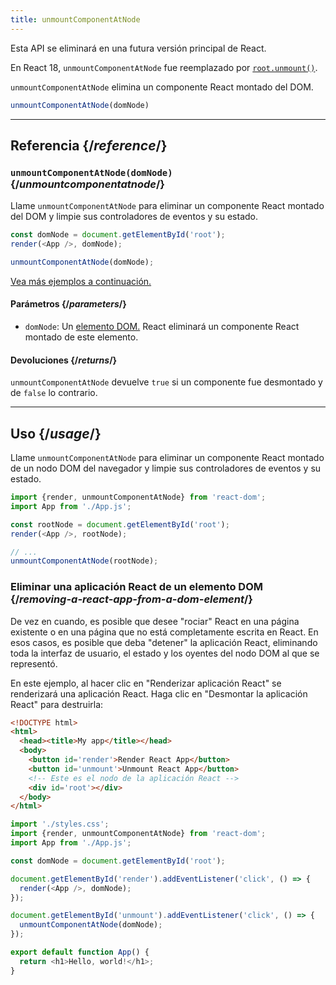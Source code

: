 ```yaml
---
title: unmountComponentAtNode
---
```


<Deprecated>

Esta API se eliminará en una futura versión principal de React.

En React 18, `unmountComponentAtNode` fue reemplazado por [`root.unmount()`](/reference/react-dom/client/createRoot#root-unmount).

</Deprecated>

<Intro>

`unmountComponentAtNode` elimina un componente React montado del DOM.

```js
unmountComponentAtNode(domNode)
```

</Intro>

<InlineToc />

---

## Referencia {/*reference*/}

### `unmountComponentAtNode(domNode)` {/*unmountcomponentatnode*/}

Llame `unmountComponentAtNode` para eliminar un componente React montado del DOM y limpie sus controladores de eventos y su estado.

```js
const domNode = document.getElementById('root');
render(<App />, domNode);

unmountComponentAtNode(domNode);
```

[Vea más ejemplos a continuación.](#usage)

#### Parámetros {/*parameters*/}

* `domNode`: Un [elemento DOM.](https://developer.mozilla.org/en-US/docs/Web/API/Element) React eliminará un componente React montado de este elemento.

#### Devoluciones {/*returns*/}

`unmountComponentAtNode` devuelve `true` si un componente fue desmontado y de `false` lo contrario.

---

## Uso {/*usage*/}

Llame `unmountComponentAtNode` para eliminar un <CodeStep step={1}>componente React montado</CodeStep> de un <CodeStep step={2}>nodo DOM del navegador</CodeStep> y limpie sus controladores de eventos y su estado.

```js [[1, 5, "<App />"], [2, 5, "rootNode"], [2, 8, "rootNode"]]
import {render, unmountComponentAtNode} from 'react-dom';
import App from './App.js';

const rootNode = document.getElementById('root');
render(<App />, rootNode);

// ...
unmountComponentAtNode(rootNode);
````


### Eliminar una aplicación React de un elemento DOM {/*removing-a-react-app-from-a-dom-element*/}

De vez en cuando, es posible que desee "rociar" React en una página existente o en una página que no está completamente escrita en React. En esos casos, es posible que deba "detener" la aplicación React, eliminando toda la interfaz de usuario, el estado y los oyentes del nodo DOM al que se representó.

En este ejemplo, al hacer clic en "Renderizar aplicación React" se renderizará una aplicación React. Haga clic en "Desmontar la aplicación React" para destruirla:

<Sandpack>

```html index.html
<!DOCTYPE html>
<html>
  <head><title>My app</title></head>
  <body>
    <button id='render'>Render React App</button>
    <button id='unmount'>Unmount React App</button>
    <!-- Este es el nodo de la aplicación React -->
    <div id='root'></div>
  </body>
</html>
```

```js index.js active
import './styles.css';
import {render, unmountComponentAtNode} from 'react-dom';
import App from './App.js';

const domNode = document.getElementById('root');

document.getElementById('render').addEventListener('click', () => {
  render(<App />, domNode);
});

document.getElementById('unmount').addEventListener('click', () => {
  unmountComponentAtNode(domNode);
});
```

```js App.js
export default function App() {
  return <h1>Hello, world!</h1>;
}
```

</Sandpack>
